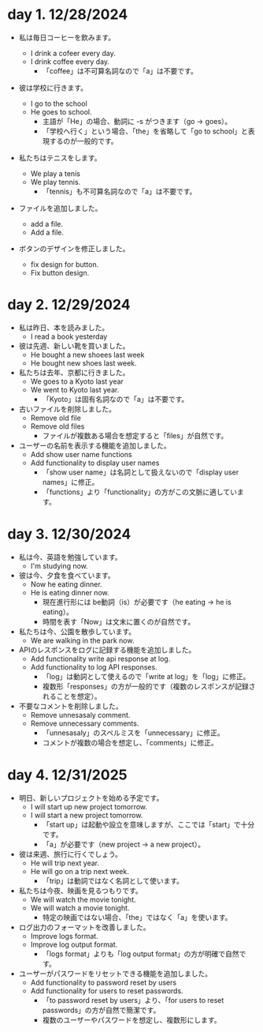 # day 1. 12/28/2024
- 私は毎日コーヒーを飲みます。
  - I drink a cofeer every day.
  - I drink coffee every day.
    - 「coffee」は不可算名詞なので「a」は不要です。

- 彼は学校に行きます。
  - I go to the school
  - He goes to school.
    - 主語が「He」の場合、動詞に -s がつきます（go → goes）。
    - 「学校へ行く」という場合、「the」を省略して「go to school」と表現するのが一般的です。

- 私たちはテニスをします。
  - We play a tenis
  - We play tennis.
    - 「tennis」も不可算名詞なので「a」は不要です。

- ファイルを追加しました。
  - add a file.
  - Add a file.

- ボタンのデザインを修正しました。
  - fix design for button.
  - Fix button design.

# day 2. 12/29/2024
- 私は昨日、本を読みました。
  - I read a book yesterday
- 彼は先週、新しい靴を買いました。
  - He bought a new shoees last week
  - He bought new shoes last week.
- 私たちは去年、京都に行きました。
  - We goes to a Kyoto last year
  - We went to Kyoto last year.
    - 「Kyoto」は固有名詞なので「a」は不要です。
- 古いファイルを削除しました。
  - Remove old file
  - Remove old files
    - ファイルが複数ある場合を想定すると「files」が自然です。
- ユーザーの名前を表示する機能を追加しました。
  - Add show user name functions
  - Add functionality to display user names
    - 「show user name」は名詞として扱えないので「display user names」に修正。
    - 「functions」より「functionality」の方がこの文脈に適しています。


# day 3. 12/30/2024
- 私は今、英語を勉強しています。
  - I'm studying now.
- 彼は今、夕食を食べています。
  - Now he eating dinner.
  - He is eating dinner now.
    - 現在進行形には be動詞（is）が必要です（he eating → he is eating）。
    - 時間を表す「Now」は文末に置くのが自然です。
- 私たちは今、公園を散歩しています。
  - We are walking in the park now.
- APIのレスポンスをログに記録する機能を追加しました。
  - Add functionality write api response at log.
  - Add functionality to log API responses.
    - 「log」は動詞として使えるので「write at log」を「log」に修正。
    - 複数形「responses」の方が一般的です（複数のレスポンスが記録されることを想定）。
- 不要なコメントを削除しました。
  - Remove unnesasaly comment.
  - Remove unnecessary comments.
    - 「unnesasaly」のスペルミスを「unnecessary」に修正。
    - コメントが複数の場合を想定し、「comments」に修正。

# day 4. 12/31/2025
- 明日、新しいプロジェクトを始める予定です。
  - I will start up new project tomorrow.
  - I will start a new project tomorrow.
    - 「start up」は起動や設立を意味しますが、ここでは「start」で十分です。
    - 「a」が必要です（new project → a new project）。
- 彼は来週、旅行に行くでしょう。
  - He will trip next year.
  - He will go on a trip next week.
    - 「trip」は動詞ではなく名詞として使います。
- 私たちは今夜、映画を見るつもりです。
  - We will watch the movie tonight.
  - We will watch a movie tonight.
    - 特定の映画ではない場合、「the」ではなく「a」を使います。
- ログ出力のフォーマットを改善しました。
  - Improve logs format.
  - Improve log output format.
    - 「logs format」よりも「log output format」の方が明確で自然です。
- ユーザーがパスワードをリセットできる機能を追加しました。
  - Add functionality to password reset by users
  - Add functionality for users to reset passwords.
    - 「to password reset by users」より、「for users to reset passwords」の方が自然で簡潔です。
    - 複数のユーザーやパスワードを想定し、複数形にします。
